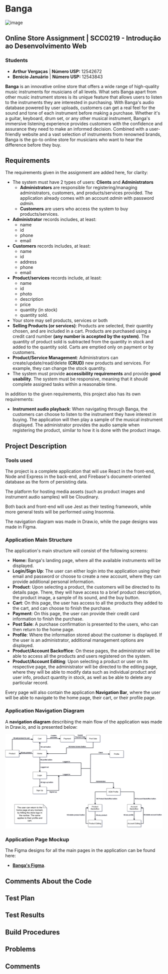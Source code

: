 # Banga

![image](https://user-images.githubusercontent.com/50814044/233726565-3e48d051-49b7-4b01-b791-6bd699f89c5d.png)

## Online Store Assignment | SCC0219 - Introdução ao Desenvolvimento Web

### Students

- **Arthur Vergaças** | **Número USP:** 12542672
- **Benício Januário** | **Número USP:** 12543843

**Banga** is an innovative online store that offers a wide range of high-quality music instruments for musicians of all levels. What sets Banga apart from other music instrument stores is its unique feature that allows users to listen to the instruments they are interested in purchasing. With Banga's audio database powered by user uploads, customers can get a real feel for the sound and tone of each instrument before making a purchase. Whether it's a guitar, keyboard, drum set, or any other musical instrument, Banga's immersive listening experience provides customers with the confidence and assurance they need to make an informed decision. Combined with a user-friendly website and a vast selection of instruments from renowned brands, Banga is the go-to online store for musicians who want to hear the difference before they buy.

## Requirements

The requirements given in the assignment are added here, for clarity:

- The system must have 2 types of users: **Clients** and **Administrators**
  - **Administrators** are responsible for registering/managing administrators, customers, and products/services provided. The application already comes with an account _admin_ with password _admin_.
  - **Customers** are users who access the system to buy products/services.
- **Administrator** records includes, at least:
  - name
  - id
  - phone
  - email
- **Customers** records includes, at least:
  - name
  - id
  - address
  - phone
  - email
- **Product/services** records include, at least:
  - name
  - id
  - photo
  - description
  - price
  - quantity (in stock)
  - quantity sold.
- Your store may sell products, services or both
- **Selling Products (or services)**: Products are selected, their quantity chosen, and are included in a cart. Products are purchased using a credit card number **(any number is accepted by the system)**. The quantity of product sold is subtracted from the quantity in stock and added to the quantity sold. Carts are emptied only on payment or by customers.
- **Product/Service Management**: Administrators can create/update/read/delete **(CRUD)** new products and services. For example, they can change the stock quantity.
- The system must provide **accessibility requirements** and provide **good usability**. The system must be responsive, meaning that it should complete assigned tasks within a reasonable time.

In addition to the given requirements, this project also has its own requirements:

- **Instrument audio playback**: When navigating through Banga, the customers can choose to listen to the instrument they have interest in buying. The application will then play a sample of the musical instrument displayed. The administrator provides the audio sample when registering the product, similar to how it is done with the product image.

## Project Description

### Tools used

The project is a complete application that will use React in the front-end, Node and Express in the back-end, and Firebase's document-oriented database as the form of persisting data.

The platform for hosting media assets (such as product images and instrument audio samples) will be Cloudinary.

Both back and front-end will use Jest as their testing framework, while more general tests will be performed using Insomnia.

The navigation diagram was made in Draw.io, while the page designs was made in Figma.

### Application Main Structure

The application's main structure will consist of the following screens:

- **Home:** Banga's landing page, where all the available instruments will be displayed.
- **Login/Sign Up**: The user can either login into the application using their email and password or choose to create a new account, where they can provide additional personal information.
- **Product**: Upon selecting a product, the customers will be directed to its details page. There, they will have access to a brief product description, the product image, a sample of its sound, and the buy button.
- **Cart**: On this page, the user has access to all the products they added to the cart, and can choose to finish the purchase.
- **Payment**: On this page, the user can provide their credit card information to finish the purchase.
- **Post Sale**: A purchase confirmation is presented to the users, who can then return to the home page.
- **Profile**: Where the information stored about the customer is displayed. If the user is an administrator, additional management options are displayed.
- **Product/Account Backoffice**: On these pages, the administrator will be able to access all the products and users registered on the system.
- **Product/Account Editing**: Upon selecting a product or user on its respective page, the administrator will be directed to the editing page, where they will be able to modify data such as individual product and user info, product quantity in stock, as well as be able to delete any particular record.

Every page will also contain the application **Navigation Bar**, where the user will be able to navigate to the home page, their cart, or their profile page.

### Application Navigation Diagram

A **navigation diagram** describing the main flow of the application was made in Draw.io, and is presented below:

![image](planning-artifacts/Banga%20-%20Navigation%20Diagram.png)

### Application Page Mockup

The Figma designs for all the main pages in the application can be found here:

- [**Banga's Figma**](https://www.figma.com/file/JF5Lv0DbSIgUlF9dmYGbQT/webproject?node-id=0%3A1&t=Ae8mqRndqE50Jtt1-1).

## Comments About the Code

## Test Plan

## Test Results

## Build Procedures

## Problems

## Comments
